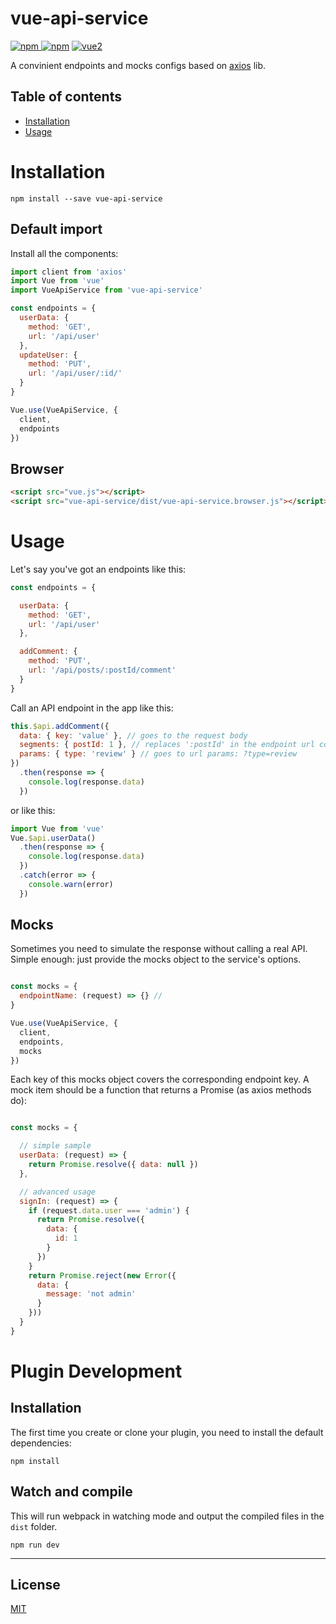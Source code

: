 # vue-api-service

[![npm](https://img.shields.io/npm/v/vue-api-service.svg) ![npm](https://img.shields.io/npm/dm/vue-api-service.svg)](https://www.npmjs.com/package/vue-api-service)
[![vue2](https://img.shields.io/badge/vue-2.x-brightgreen.svg)](https://vuejs.org/)

A convinient endpoints and mocks configs based on [axios](https://github.com/axios/axios) lib.

## Table of contents

- [Installation](#installation)
- [Usage](#usage)

# Installation

```
npm install --save vue-api-service
```

## Default import

Install all the components:

```javascript
import client from 'axios'
import Vue from 'vue'
import VueApiService from 'vue-api-service'

const endpoints = {
  userData: {
    method: 'GET',
    url: '/api/user'
  },
  updateUser: {
    method: 'PUT',
    url: '/api/user/:id/'
  }
}

Vue.use(VueApiService, {
  client,
  endpoints
})
```

## Browser

```html
<script src="vue.js"></script>
<script src="vue-api-service/dist/vue-api-service.browser.js"></script>
```

# Usage
Let's say you've got an endpoints like this:

```javascript
const endpoints = {

  userData: {
    method: 'GET',
    url: '/api/user'
  },

  addComment: {
    method: 'PUT',
    url: '/api/posts/:postId/comment'
  }
}
```

Call an API endpoint in the app like this:

```javascript
this.$api.addComment({
  data: { key: 'value' }, // goes to the request body
  segments: { postId: 1 }, // replaces ':postId' in the endpoint url config with value
  params: { type: 'review' } // goes to url params: ?type=review
})
  .then(response => {
    console.log(response.data)
  })
```

or like this:

```javascript
import Vue from 'vue'
Vue.$api.userData()
  .then(response => {
    console.log(response.data)
  })
  .catch(error => {
    console.warn(error)
  })
```

## Mocks
Sometimes you need to simulate the response without calling a real API. Simple enough: just provide the mocks object to the service's options.

```javascript

const mocks = {
  endpointName: (request) => {} //
}

Vue.use(VueApiService, {
  client,
  endpoints,
  mocks
})
```

Each key of this mocks object covers the corresponding endpoint key.
A mock item should be a function that returns a Promise (as axios methods do):

```javascript

const mocks = {

  // simple sample
  userData: (request) => {
    return Promise.resolve({ data: null })
  },

  // advanced usage
  signIn: (request) => {
    if (request.data.user === 'admin') {
      return Promise.resolve({
        data: {
          id: 1
        }
      })
    }
    return Promise.reject(new Error({
      data: {
        message: 'not admin'
      }
    }))
  }
}
```


# Plugin Development

## Installation

The first time you create or clone your plugin, you need to install the default dependencies:

```
npm install
```

## Watch and compile

This will run webpack in watching mode and output the compiled files in the `dist` folder.

```
npm run dev
```

---

## License

[MIT](http://opensource.org/licenses/MIT)
